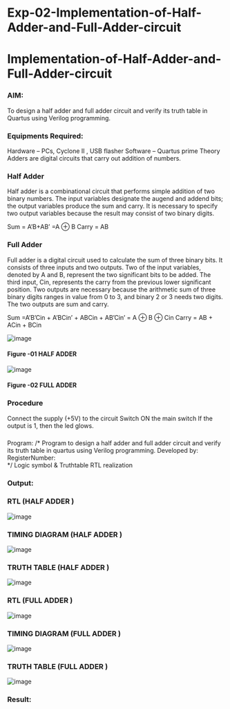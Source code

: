 # Exp-02-Implementation-of-Half-Adder-and-Full-Adder-circuit

# Implementation-of-Half-Adder-and-Full-Adder-circuit
### AIM:
To design a half adder and full adder circuit and verify its truth table in Quartus using Verilog programming.

### Equipments Required:
Hardware – PCs, Cyclone II , USB flasher
Software – Quartus prime
Theory
Adders are digital circuits that carry out addition of numbers.

### Half Adder
Half adder is a combinational circuit that performs simple addition of two binary numbers. The input variables designate the augend and addend bits; the output variables produce the sum and carry. It is necessary to specify two output variables because the result may consist of two binary digits.

Sum = A’B+AB’ =A ⊕ B Carry = AB

### Full Adder
Full adder is a digital circuit used to calculate the sum of three binary bits. It consists of three inputs and two outputs. Two of the input variables, denoted by A and B, represent the two significant bits to be added. The third input, Cin, represents the carry from the previous lower significant position. Two outputs are necessary because the arithmetic sum of three binary digits ranges in value from 0 to 3, and binary 2 or 3 needs two digits. The two outputs are sum and carry.

Sum =A’B’Cin + A’BCin’ + ABCin + AB’Cin’ = A ⊕ B ⊕ Cin Carry = AB + ACin + BCin

 ![image](https://user-images.githubusercontent.com/36288975/163552156-a13e5a56-c638-4110-97d9-8896907c8d25.png)

#### Figure -01 HALF ADDER 


![image](https://user-images.githubusercontent.com/36288975/163552057-b3547877-6d07-45b4-b7e0-bcfebfad9e1d.png)

#### Figure -02 FULL ADDER 

### Procedure

Connect the supply (+5V) to the circuit
Switch ON the main switch
If the output is 1, then the led glows.
### 
Program:
/*
Program to design a half adder and full adder circuit and verify its truth table in quartus using Verilog programming.
Developed by: 
RegisterNumber:  
*/
Logic symbol & Truthtable
RTL realization

### Output:
### RTL (HALF ADDER )
![image](https://github.com/jash0738/Exp-02-Implementation-of-Half-Adder-and-Full-Adder-circuit/assets/139841600/25c8b5e2-c560-403f-977c-47200cec6d9d)
### TIMING DIAGRAM (HALF ADDER )
![image](https://github.com/jash0738/Exp-02-Implementation-of-Half-Adder-and-Full-Adder-circuit/assets/139841600/952c6177-9fb4-4893-b4b2-2c920ade1376)
### TRUTH TABLE (HALF ADDER )
![image](https://github.com/jash0738/Exp-02-Implementation-of-Half-Adder-and-Full-Adder-circuit/assets/139841600/b29b1018-f608-404d-a7a1-340d6cad6d32)
### RTL (FULL ADDER )
![image](https://github.com/jash0738/Exp-02-Implementation-of-Half-Adder-and-Full-Adder-circuit/assets/139841600/8750105a-67cf-4c0d-9f95-4dc9236a9335)

### TIMING DIAGRAM (FULL ADDER )
![image](https://github.com/jash0738/Exp-02-Implementation-of-Half-Adder-and-Full-Adder-circuit/assets/139841600/a355d9ca-85bf-48eb-b7f9-1021b9cf234b)

### TRUTH TABLE  (FULL ADDER )
![image](https://github.com/jash0738/Exp-02-Implementation-of-Half-Adder-and-Full-Adder-circuit/assets/139841600/8e4ccd7d-c1a5-4ce6-9d62-baf7a3b84373)

### Result:
